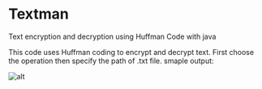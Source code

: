 # Textman
Text encryption and decryption using Huffman Code with java

This code uses Huffman coding to encrypt and decrypt text. First choose the operation then specify the path of .txt file. smaple output:

![alt]([https://github.com/pard1s/Huffman/blob/main/sample%20output.png](https://github.com/Peris034/Textman/blob/main/sample%20output.png))
